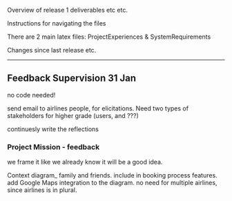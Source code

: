 Overview of release 1 deliverables etc etc.

Instructions for navigating the files

There are 2 main latex files: ProjectExperiences & SystemRequirements

Changes since last release etc.

---

## Feedback Supervision 31 Jan
no code needed!

send email to airlines people, for elicitations.
Need two types of stakeholders for higher grade (users, and ???)

continuesly write the reflections

### Project Mission - feedback
we frame it like we already know it will be a good idea.

Context diagram_
family and friends. include in booking process features.
add Google Maps integration to the diagram.
no need for multiple airlines, since airlines is in plural.